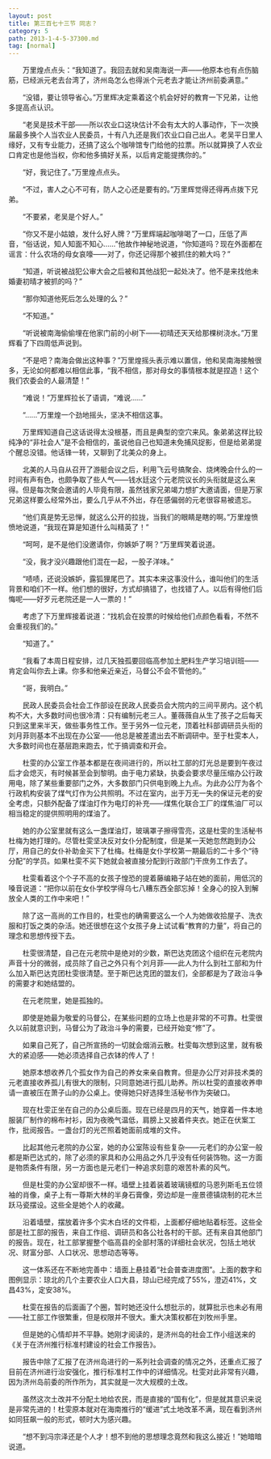 ```yaml
---
layout: post
title: 第三百七十三节 同志？
category: 5
path: 2013-1-4-5-37300.md
tag: [normal]
---
```


　　万里煌点点头：“我知道了。我回去就和吴南海说一声——他原本也有点伤脑筋，已经派元老去台湾了，济州岛怎么也得派个元老去才能让济州前委满意。”

　　“没错，要让领导省心。”万里辉决定乘着这个机会好好的教育一下兄弟，让他多提高点认识。

　　“老吴是技术干部——所以农业口这块估计不会有太大的人事动作，下一次换届最多换个人当农业人民委员，十有八九还是我们农业口自己出人。老吴平日里人缘好，又有专业能力，还搞了这么个咖啡馆专门给他的拉票。所以就算换了人农业口肯定也是他当权，你和他多搞好关系，以后肯定能提携你的。”

　　“好，我记住了。”万里煌点点头。

　　“不过，害人之心不可有，防人之心还是要有的。”万里辉觉得还得再点拨下兄弟。

　　“不要紧，老吴是个好人。”

　　“你又不是小姑娘，发什么好人牌？”万里辉端起咖啡喝了一口，压低了声音，“俗话说，知人知面不知心……”他故作神秘地说道，“你知道吗？现在外面都在谣言：什么农场的母女哀嚎——对了，你还记得那个被抓住的赖大吗？”

　　“知道，听说被战犯公审大会之后被和其他战犯一起处决了。他不是来找他未婚妻初晴才被抓的吗？”

　　“那你知道他死后怎么处理的么？”

　　“不知道。”

　　“听说被南海偷偷埋在他家门前的小树下——初晴还天天给那棵树浇水。”万里辉看了下四周低声说到。

　　“不是吧？南海会做出这种事？”万里煌摇头表示难以置信，他和吴南海接触很多，无论如何都难以相信此事，“我不相信，那对母女的事情根本就是捏造！这个我们农委会的人最清楚！”

　　“难说！”万里辉拉长了语调，“难说……”

　　“……”万里煌一个劲地摇头，坚决不相信这事。

　　万里辉知道自己这话说得太没根基，而且是典型的空穴来风。象弟弟这样比较纯净的“非社会人”是不会相信的，虽说他自己也知道未免捕风捉影，但是给弟弟提个醒总没错。他话锋一转，又聊到了北美众的身上。

　　北美的人马自从召开了游艇会议之后，利用飞云号搞聚会、烧烤晚会什么的一时间有声有色，也颇争取了些人气——钱水廷这个元老院议长的头衔就是这么来得。但是每次聚会邀请的人毕竟有限，虽然钱家兄弟竭力想扩大邀请面，但是万家兄弟这样要么经常外出，要么几乎从不外出，存在感偏弱的元老很容易被遗忘。

　　“他们真是势无忌惮，就这么公开的拉拢，当我们的眼睛是瞎的啊。”万里煌愤愤地说道，“我现在算是知道什么叫精英了！”

　　“呵呵，是不是他们没邀请你，你嫉妒了啊？”万里辉笑着说道。

　　“没，我才没兴趣跟他们混在一起，一股子洋味。”

　　“啧啧，还说没嫉妒，露狐狸尾巴了。其实本来这事没什么，谁叫他们的生活背景和咱们不一样。他们想的很好，方式却搞错了，也找错了人。以后有得他们后悔呢——好歹元老院还是一人一票的！”

　　考虑了下万里辉接着说道：“找机会在投票的时候给他们点颜色看看，不然不会重视我们的。”

　　“知道了。”

　　“我看了本周日程安排，过几天独孤要回临高参加土肥料生产学习培训班——肯定会叫你去上课。你多和他亲近亲近，马督公不会不管他的。”

　　“哥，我明白。”

　　民政人民委员会社会工作部设在民政人民委员会大院内的三间平房内。这个机构不大，大多数时间也很冷清：只有编制元老三人。董薇薇自从生了孩子之后每天只到这里来半天，做些事务性工作。至于另外一位元老，顶着社科部调研员头衔的刘月菲则基本不出现在办公室——他总是被差遣出去不断调研中。至于杜雯本人，大多数时间也在基层跑来跑去，忙于搞调查和开会。

　　杜雯的办公室工作基本都是在夜间进行的，所以社工部的灯光总是要到午夜过后才会熄灭，有时候甚至会到黎明。由于电力紧缺，执委会要求尽量压缩办公行政用电，除了某些重要部门之外，大多数部门只供电到晚上九点。为此办公厅为各个行政机构安装了煤气灯作为公共照明。不过在室内，出于万无一失的保证元老的安全考虑，只额外配备了煤油灯作为电灯的补充——煤焦化联合工厂的煤焦油厂可以相当稳定的提供照明用的煤油了。

　　她的办公室里就有这么一盏煤油灯，玻璃罩子擦得雪亮，这是杜雯的生活秘书杜梅为她打理的。尽管杜雯坚决反对女仆分配制度，但是某一天她忽然跑到办公厅，用自己的女仆补助金买下了杜梅。杜梅是女仆学校第一期最后的二十多个“待分配”的学员。如果杜雯不买下她就会被直接分配到行政部门干庶务工作去了。

　　杜雯看着这个个子不高的女孩子惶恐的提着藤编箱子站在她的面前，用低沉的嗓音说道：“把你以前在女仆学校学得乌七八糟东西全部忘掉！全身心的投入到解放全人类的工作中来吧！”

　　除了这一高尚的工作目的，杜雯也的确需要这么一个人为她做收拾屋子、洗衣服和打饭之类的杂活。她还很想在这个女孩子身上试试看“教育的力量”，将自己的理念和思想传授下去。

　　杜雯很清楚，自己在元老院中是绝对的少数，斯巴达克团这个组织在元老院内声音十分的微弱，成员除了自己之外只有个刘月菲——此人为什么到社工部和为什么加入斯巴达克团杜雯很清楚。至于斯巴达克团的盟友们，全部都是为了政治斗争的需要才和她结盟的。

　　在元老院里，她是孤独的。

　　即使是她最为敬爱的马督公，在某些问题的立场上也是非常的不可靠。杜雯很久以前就意识到，马督公为了政治斗争的需要，已经开始变“修”了。

　　如果自己死了，自己所宣扬的一切就会烟消云散。杜雯每次想到这里，就有极大的紧迫感——她必须选择自己衣钵的传人了！

　　她原本想收养几个孤女作为自己的养女来亲自教育。但是办公厅对非技术类的元老直接收养孤儿有很大的限制，只同意她进行孤儿助养。所以杜雯的直接收养申请一直被压在萧子山的办公桌上。使得她只好选择生活秘书作为突破口。

　　现在杜雯正坐在自己的办公桌后面。现在已经是四月的天气，她穿着一件本地服装厂制作的棉布衬衫，因为夜晚气温低，肩膀上又披着件夹衣。她正在伏案工作，批阅报告。一盏台灯的光芒照着她面前成堆的文件。

　　比起其他元老院的办公室，她的办公室陈设有些复杂——元老们的办公室一般都是斯巴达式的，除了必须的家具和办公用品之外几乎没有任何装饰物。这一方面是物质条件有限，另一方面也是元老们一种追求刻意的艰苦朴素的风气。

　　但是杜雯的办公室却很不一样。墙壁上挂着装着玻璃镜框的马恩列斯毛五位领袖的肖像，桌子上有一尊斯大林的半身石膏像，旁边却是一座景德镇烧制的花木兰跃马瓷摆设。这些全是她个人的收藏。

　　沿着墙壁，摆放着许多个实木白坯的文件柜，上面都仔细地贴着标签。这些全部是社工部的报告，来自工作组、调研员和各公社各村的干部。还有来自其他部门的报告。现在，社工部掌握整个临高县的全部村落的详细社会状况，包括土地状况、财富分部、人口状况、思想动态等等。

　　这一体系还在不断地完善中：墙面上悬挂着“社会普查进度图”。上面的数字和图例显示：琼北的几个主要农业人口大县，琼山已经完成了55%，澄迈41%，文昌43%，定安38%。

　　杜雯在报告的后面画了个圈，暂时她还没什么想批示的，就算批示也未必有用——社工部工作很繁重，但是权限并不很大。重大决策权都在刘牧州手里。

　　但是她的心情却并不平静。她刚才阅读的，是济州岛的社会工作小组送来的《关于在济州推行标准村建设的社会工作报告》。

　　报告中除了汇报了在济州岛进行的一系列社会调查的情况之外，还重点汇报了目前在济州进行治安强化，推行标准村工作中的详细情况。杜雯对此非常有兴趣，因为济州岛前委的所作所为，其实就是一次大规模的土改。

　　虽然这次土改并不分配土地给农民，而是直接的“国有化”，但是就其意识来说是非常先进的！杜雯原本就对在海南推行的“缓进”式土地改革不满，现在看到济州如同狂飙一般的形式，顿时大为感兴趣。

　　“想不到冯宗泽还是个人才！想不到他的思想理念竟然和我这么接近！”她暗暗说道。
